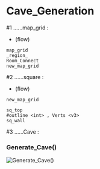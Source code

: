 # Cave_Generation

#1 ......map_grid :

- (flow)
```
map_grid
_region_
Room_Connect
new_map_grid
 ```

#2 ......square :

- (flow)
``` 
new_map_grid

sq_top
#outline <int> , Verts <v3>
sq_wall
```
   
#3 ......Cave :

<h3>Generate_Cave()</h3>

![Generate_Cave()](http://i.imgur.com/lCVKy13.jpg)
